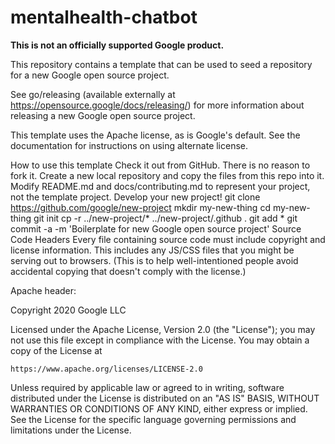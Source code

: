 # mentalhealth-chatbot

**This is not an officially supported Google product.**

This repository contains a template that can be used to seed a repository for a new Google open source project.

See go/releasing (available externally at https://opensource.google/docs/releasing/) for more information about releasing a new Google open source project.

This template uses the Apache license, as is Google's default. See the documentation for instructions on using alternate license.

How to use this template
Check it out from GitHub.
There is no reason to fork it.
Create a new local repository and copy the files from this repo into it.
Modify README.md and docs/contributing.md to represent your project, not the template project.
Develop your new project!
git clone https://github.com/google/new-project
mkdir my-new-thing
cd my-new-thing
git init
cp -r ../new-project/* ../new-project/.github .
git add *
git commit -a -m 'Boilerplate for new Google open source project'
Source Code Headers
Every file containing source code must include copyright and license information. This includes any JS/CSS files that you might be serving out to browsers. (This is to help well-intentioned people avoid accidental copying that doesn't comply with the license.)

Apache header:

Copyright 2020 Google LLC

Licensed under the Apache License, Version 2.0 (the "License");
you may not use this file except in compliance with the License.
You may obtain a copy of the License at

    https://www.apache.org/licenses/LICENSE-2.0

Unless required by applicable law or agreed to in writing, software
distributed under the License is distributed on an "AS IS" BASIS,
WITHOUT WARRANTIES OR CONDITIONS OF ANY KIND, either express or implied.
See the License for the specific language governing permissions and
limitations under the License.
